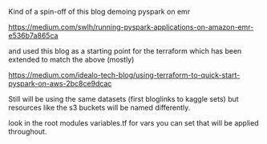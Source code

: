 Kind of a spin-off of this blog demoing pyspark on emr

https://medium.com/swlh/running-pyspark-applications-on-amazon-emr-e536b7a865ca

and used this blog as a starting point for the terraform which has been extended to match the above (mostly)

https://medium.com/idealo-tech-blog/using-terraform-to-quick-start-pyspark-on-aws-2bc8ce9dcac


Still will be using the same datasets (first bloglinks to kaggle sets) but resources like the s3 buckets will be named differently. 

look in the root modules variables.tf for vars you can set that will be applied throughout.
